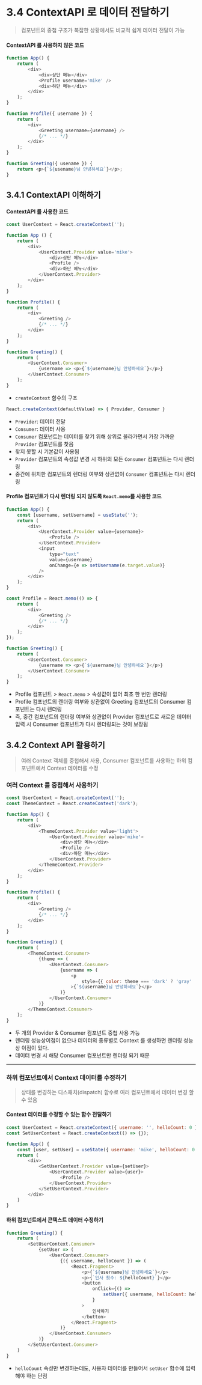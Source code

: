 # 3.4 ContextAPI 로 데이터 전달하기
> 컴포넌트의 중첩 구조가 복잡한 상황에서도 비교적 쉽게 데이터 전달이 가능

#### ContextAPI 를 사용하지 않은 코드
```js
function App() {
    return (
        <div>
            <div>상단 메뉴</div>
            <Profile username='mike' />
            <div>하단 메뉴</div>
        </div>
    );
}

function Profile({ username }) {
    return (
        <div>
            <Greeting username={username} />
            {/* ... */}
        </div>
    );
}

function Greeting({ usename }) {
    return <p>{`${usename}님 안녕하세요`}</p>;
}
```

## 3.4.1 ContextAPI 이해하기
#### ContextAPI 를 사용한 코드
```js
const UserContext = React.createContext('');

function App () {
    return (
        <div>
            <UserContext.Provider value='mike'>
                <div>상단 메뉴</div>
                <Profile />
                <div>하단 메뉴</div>
            </UserContext.Provider>
        </div>
    );
}

function Profile() {
    return (
        <div>
            <Greeting />
            {/* ... */}
        </div>
    );
}

function Greeting() {
    return (
        <UserContext.Consumer>
            {username => <p>{`${username}님 안녕하세요`}</p>}
        </UserContext.Consumer>
    );
}
```
- `createContext` 함수의 구조
```js
React.createContext(defaultValue) => { Provider, Consumer }
```
- `Provider`: 데이터 전달
- `Consumer`: 데이터 사용
- `Consumer` 컴포넌트는 데이터를 찾기 위해 상위로 올라가면서 가장 가까운 `Provider` 컴포넌트를 찾음
- 찾지 못할 시 기본값이 사용됨
- `Provider` 컴포넌트의 속성값 변경 시 하위의 모든 `Consumer` 컴포넌트는 다시 렌더링
- 중간에 위치한 컴포넌트의 렌더링 여부와 상관없이 `Consumer` 컴포넌트는 다시 렌더링

#### Profile 컴포넌트가 다시 렌더링 되지 않도록 `React.memo`를 사용한 코드
```js
function App() {
    const [username, setUsername] = useState('');
    return (
        <div>
            <UserContext.Provider value={username}>
                <Profile />
            </UserContext.Provider>
            <input
                type="text"
                value={username}
                onChange={e => setUsername(e.target.value)}
            />
        </div>
    );
}

const Profile = React.memo(() => {
    return (
        <div>
            <Greeting />
            {/* ... */}
        </div>
    );
});

function Greeting() {
    return (
        <UserContext.Consumer>
            {username => <p>{`${username}님 안녕하세요`}</p>}
        </UserContext.Consumer>
    );
}
```
- Profile 컴포넌트 > `React.memo` > 속성값이 없어 최초 한 번만 렌더링
- Profile 컴포넌트의 렌더링 여부와 상관없이 Greeting 컴포넌트의 Consumer 컴포넌트는 다시 렌더링
- 즉, 중간 컴포넌트의 렌더링 여부와 상관없이 Provider 컴포넌트로 새로운 데이터 입력 시 Consumer 컴포넌트가 다시 렌더링되는 것이 보장됨

## 3.4.2 Context API 활용하기
> 여러 Context 객체를 중첩해서 사용, Consumer 컴포넌트를 사용하는 하위 컴포넌트에서 Context 데이터를 수정

### 여러 Context 를 중첩해서 사용하기
```js
const UserContext = React.createContext('');
const ThemeContext = React.createContext('dark');

function App() {
    return (
        <div>
            <ThemeContext.Provider value='light'>
                <UserContext.Provider value='mike'>
                    <div>상단 메뉴</div>
                    <Profile />
                    <div>하단 메뉴</div>
                </UserContext.Provider>
            </ThemeContext.Provider>
        </div>
    );
}

function Profile() {
    return (
        <div>
            <Greeting />
            {/* ... */}
        </div>
    );
}

function Greeting() {
    return (
        <ThemeContext.Consumer>
            {theme => (
                <UserContext.Consumer>
                    {username => (
                        <p
                            style={{ color: theme === 'dark' ? 'gray' : 'green' }}
                        >{`${username}님 안녕하세요`}</p>
                    )}
                </UserContext.Consumer>
            )}
        </ThemeContext.Consumer>
    );
}
```

- 두 개의 Provider & Consumer 컴포넌트 중첩 사용 가능
- 렌더링 성능상이점이 없으나 데이터의 종류별로 Context 를 생성하면 렌더링 성능상 이점이 있다.
- 데이터 변경 시 해당 Consumer 컴포넌트만 렌더링 되기 때문

---

### 하위 컴포넌트에서 Context 데이터를 수정하기
> 상태를 변경하는 디스패치(dispatch) 함수로 여러 컴포넌트에서 데이터 변경 할 수 있음

#### Context 데이터를 수정할 수 있는 함수 전달하기
```js
const UserContext = React.createContext({ username: '', helloCount: 0 });
const SetUserContext = React.createContext(() => {});

function App() {
    const [user, setUser] = useState({ username: 'mike', helloCount: 0 });
    return (
        <div>
            <SetUserContext.Provider value={setUser}>
                <UserContext.Provider value={user}>
                    <Profile />
                </UserContext.Provider>
            </SetUserContext.Provider>
        </div>
    )
}
```

#### 하위 컴포넌트에서 콘텍스트 데이터 수정하기
```js
function Greeting() {
    return (
        <SetUserContext.Consumer>
            {setUser => (
                <UserContext.Consumer>
                    {({ username, helloCount }) => (
                        <React.Fragment>
                            <p>{`${username}님 안녕하세요`}</p>
                            <p>{`인사 횟수: ${helloCount}`}</p>
                            <button
                                onClick={() => 
                                    setUser({ username, helloCount: helloCount + 1 })
                                }
                            >
                                인사하기
                            </button>
                        </React.Fragment>
                    )}
                </UserContext.Consumer>
            )}
        </SetUserContext.Consumer>
    )
}
```

- `helloCount` 속성만 변경하는데도, 사용자 데이터를 만들어서 `setUser` 함수에 입력해야 하는 단점
